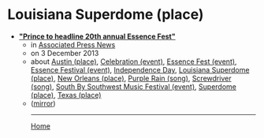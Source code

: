 # Louisiana Superdome (place)

 - [**"Prince to headline 20th annual Essence Fest"**](https://apnews.com/4d2ee6a810f04caf9f6ad52f34507f4b)<ul><li>in [Associated Press News](https://apnews.com/)</li><li>on 3 December 2013</li><li>about [Austin (place)](../../../topics/place/austin/index.md), [Celebration (event)](../../../topics/event/celebration/index.md), [Essence Fest (event)](../../../topics/event/essence-fest/index.md), [Essence Festival (event)](../../../topics/event/essence-festival/index.md), [Independence Day](../../../topics/independence-day/index.md), [Louisiana Superdome (place)](../../../topics/place/louisiana-superdome/index.md), [New Orleans (place)](../../../topics/place/new-orleans/index.md), [Purple Rain (song)](../../../topics/song/purple-rain/index.md), [Screwdriver (song)](../../../topics/song/screwdriver/index.md), [South By Southwest Music Festival (event)](../../../topics/event/south-by-southwest-music-festival/index.md), [Superdome (place)](../../../topics/place/superdome/index.md), [Texas (place)](../../../topics/place/texas/index.md)</li><li>([mirror](https://web.archive.org/web/*/https://apnews.com/4d2ee6a810f04caf9f6ad52f34507f4b))</li><ul>

----

[Home](../index.md)
